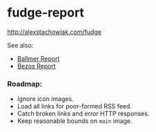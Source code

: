 fudge-report
============

http://alexstachowiak.com/fudge

See also:

  * [Ballmer Report](http://alexstachowiak.com/ballmer)
  * [Bezos Report](http://alexstachowiak.com/bezos)
  

### Roadmap:
  
  * Ignore icon images.
  * Load all links for poor-formed RSS feed.
  * Catch broken links and error HTTP responses.
  * Keep reasonable bounds on ```main``` image.
